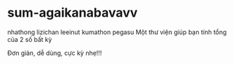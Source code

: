 # sum-agaikanabavavv
nhathong
lizichan
leeinut
kumathon
pegasu
Một thư viện giúp bạn tính tổng của 2 số bất kỳ

Đơn giản, dễ dùng, cực kỳ nhẹ!!!
